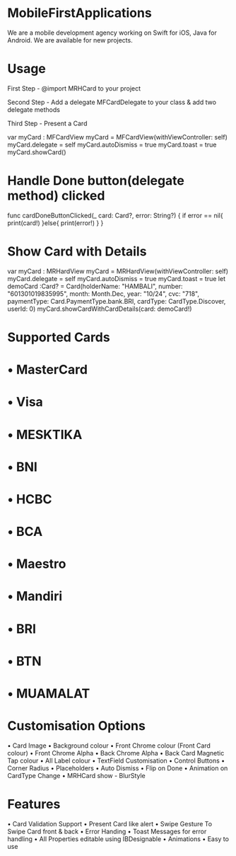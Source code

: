 # MobileFirstApplications

We are a mobile development agency working on Swift for iOS, Java for Android. We are available for new projects.

# Usage

First Step - @import MRHCard to your project

Second Step - Add a delegate MFCardDelegate to your class & add two delegate methods

Third Step - Present a Card

var myCard : MFCardView
myCard  = MFCardView(withViewController: self)
myCard.delegate = self
myCard.autoDismiss = true
myCard.toast = true
myCard.showCard()

# Handle Done button(delegate method) clicked

func cardDoneButtonClicked(_ card: Card?, error: String?) {
if error == nil{
print(card!)
}else{
print(error!)
}
}


# Show Card with Details

var myCard : MRHardView
myCard  = MRHardView(withViewController: self)
myCard.delegate = self
myCard.autoDismiss = true
myCard.toast = true
let demoCard :Card? = Card(holderName: "HAMBALI", number:  "601301019835995", month: Month.Dec, year: "10/24", cvc: "718", paymentType: Card.PaymentType.bank.BRI, cardType: CardType.Discover, userId: 0)
myCard.showCardWithCardDetails(card: demoCard!)

# Supported Cards

# • MasterCard
# • Visa
# • MESKTIKA
# • BNI
# • HCBC
# • BCA
# • Maestro 
# • Mandiri 
# • BRI
# • BTN
# • MUAMALAT

# Customisation Options

• Card Image
• Background colour
• Front Chrome colour (Front Card colour)
• Front Chrome Alpha
• Back Chrome Alpha
• Back Card Magnetic Tap colour
• All Label colour
• TextField Customisation
• Control Buttons
• Corner Radius
• Placeholders
• Auto Dismiss
• Flip on Done
• Animation on CardType Change
• MRHCard show - BlurStyle

# Features

• Card Validation Support
• Present Card like alert
• Swipe Gesture To Swipe Card front & back
• Error Handing
• Toast Messages for error handling
• All Properties editable using IBDesignable
• Animations
• Easy to use











